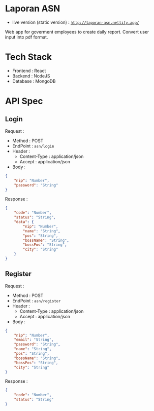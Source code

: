 # Laporan ASN

- live version (static version) : [`http://laporan-asn.netlify.app/`](http://laporan-asn.netlify.app/)

Web app for goverment employees to create daily report. Convert user input into pdf format.

# Tech Stack

- Frontend : React
- Backend : NodeJS
- Database : MongoDB

# API Spec

## Login

Request :
- Method : POST
- EndPoint : `asn/login`
- Header : 
    - Content-Type : application/json
    - Accept : application/json
- Body :
```json
{
    "nip": "Number",
    "password": "String"
}
```

Response :
```json
{
    "code": "Number",
    "status": "String",
    "data": {
        "nip": "Number",
        "name": "String",
        "pos": "String",
        "bossName": "String",
        "bossPos": "String",
        "city": "String"
    }
}
```

## Register

Request :
- Method : POST
- EndPoint : `asn/register`
- Header : 
    - Content-Type : application/json
    - Accept : application/json
- Body :
```json
{
    "nip": "Number",
    "email": "String",
    "password": "String",
    "name": "String",
    "pos": "String",
    "bossName": "String",
    "bossPos": "String",
    "city": "String"
}
```

Response :
```json
{
    "code": "Number",
    "status": "String"
}
```